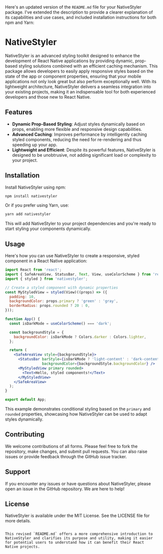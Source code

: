 Here's an updated version of the `README.md` file for your NativeStyler package. I've extended the description to provide a clearer explanation of its capabilities and use cases, and included installation instructions for both npm and Yarn:


# NativeStyler

NativeStyler is an advanced styling toolkit designed to enhance the development of React Native applications by providing dynamic, prop-based styling solutions combined with an efficient caching mechanism. This package allows developers to easily apply responsive styles based on the state of the app or component properties, ensuring that your mobile applications not only look great but also perform exceptionally well. With its lightweight architecture, NativeStyler delivers a seamless integration into your existing projects, making it an indispensable tool for both experienced developers and those new to React Native.

## Features

- **Dynamic Prop-Based Styling**: Adjust styles dynamically based on props, enabling more flexible and responsive design capabilities.
- **Advanced Caching**: Improves performance by intelligently caching styled components, reducing the need for re-rendering and thus speeding up your app.
- **Lightweight and Efficient**: Despite its powerful features, NativeStyler is designed to be unobtrusive, not adding significant load or complexity to your project.

## Installation

Install NativeStyler using npm:

```bash
npm install nativestyler
```

Or if you prefer using Yarn, use:

```bash
yarn add nativestyler
```

This will add NativeStyler to your project dependencies and you're ready to start styling your components dynamically.

## Usage

Here's how you can use NativeStyler to create a responsive, styled component in a React Native application:

```jsx
import React from 'react';
import { SafeAreaView, StatusBar, Text, View, useColorScheme } from 'react-native';
import { styled } from 'nativestyler';

// Create a styled component with dynamic properties
const MyStyledView = styled(View)((props) => ({
  padding: 10,
  backgroundColor: props.primary ? 'green' : 'gray',
  borderRadius: props.rounded ? 20 : 0,
}));

function App() {
  const isDarkMode = useColorScheme() === 'dark';

  const backgroundStyle = {
    backgroundColor: isDarkMode ? Colors.darker : Colors.lighter,
  };

  return (
    <SafeAreaView style={backgroundStyle}>
      <StatusBar barStyle={isDarkMode ? 'light-content' : 'dark-content'}
                 backgroundColor={backgroundStyle.backgroundColor} />
      <MyStyledView primary rounded>
        <Text>Hello, styled components!</Text>
      </MyStyledView>
    </SafeAreaView>
  );
}

export default App;
```

This example demonstrates conditional styling based on the `primary` and `rounded` properties, showcasing how NativeStyler can be used to adapt styles dynamically.

## Contributing

We welcome contributions of all forms. Please feel free to fork the repository, make changes, and submit pull requests. You can also raise issues or provide feedback through the GitHub issue tracker.

## Support

If you encounter any issues or have questions about NativeStyler, please open an issue in the GitHub repository. We are here to help!

## License

NativeStyler is available under the MIT License. See the LICENSE file for more details.
```

This revised `README.md` offers a more comprehensive introduction to NativeStyler and clarifies its purpose and utility, making it easier for potential users to understand how it can benefit their React Native projects.
